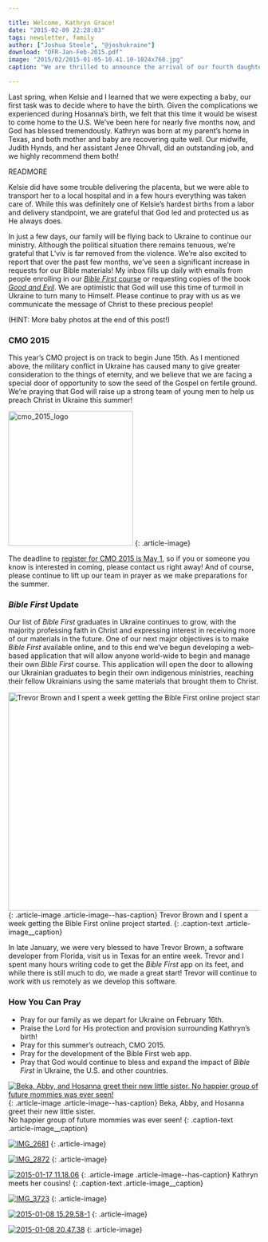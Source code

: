 ```yaml
---

title: Welcome, Kathryn Grace!
date: "2015-02-09 22:28:03"
tags: newsletter, family
author: ["Joshua Steele", "@joshukraine"]
download: "OFR-Jan-Feb-2015.pdf"
image: "2015/02/2015-01-05-10.41.10-1024x768.jpg"
caption: "We are thrilled to announce the arrival of our fourth daughter, Kathryn Grace Steele! Kathryn was born on December 30, 2014 at 12:00am. She was 20 and 3/4 inches long and weighed 8 lbs., 12 oz."

---
```


Last spring, when Kelsie and I learned that we were expecting a baby, our first task was to decide where to have the birth. Given the complications we experienced during Hosanna’s birth, we felt that this time it would be wisest to come home to the U.S. We’ve been here for nearly five months now, and God has blessed tremendously. Kathryn was born at my parent’s home in Texas, and both mother and baby are recovering quite well. Our midwife, Judith Hynds, and her assistant Jenee Ohrvall, did an outstanding job, and we highly recommend them both!

READMORE

Kelsie did have some trouble delivering the placenta, but we were able to transport her to a local hospital and in a few hours everything was taken care of. While this was definitely one of Kelsie’s hardest births from a labor and delivery standpoint, we are grateful that God led and protected us as He always does.

In just a few days, our family will be flying back to Ukraine to continue our ministry. Although the political situation there remains tenuous, we’re grateful that L’viv is far removed from the violence. We’re also excited to report that over the past few months, we’ve seen a significant increase in requests for our Bible materials! My inbox fills up daily with emails from people enrolling in our <a title="Bible First" href="http://getbiblefirst.com" target="_blank">*Bible First* course</a> or requesting copies of the book <a title="Good and Evil" href="http://goodandevilbook.com/" target="_blank">*Good and Evil*</a>. We are optimistic that God will use this time of turmoil in Ukraine to turn many to Himself. Please continue to pray with us as we communicate the message of Christ to these precious people!

(HINT: More baby photos at the end of this post!)

### CMO 2015

This year’s CMO project is on track to begin June 15th. As I mentioned above, the military conflict in Ukraine has caused many to give greater consideration to the things of eternity, and we believe that we are facing a special door of opportunity to sow the seed of the Gospel on fertile ground. We’re praying that God will raise up a strong team of young men to help us preach Christ in Ukraine this summer!

<a href="http://cmoproject.org"><img class="aligncenter wp-image-1951" src="https://s3.amazonaws.com/content.ofreport.com/2015/02/cmo_2015_logo-417x450.png" alt="cmo_2015_logo" width="250" height="270" /></a>
{: .article-image}

The deadline to <a title="CMO 2015" href="http://www.euroteamoutreach.org/index.php?p=cmo" target="_blank">register for CMO 2015 is May 1</a>, so if you or someone you know is interested in coming, please contact us right away! And of course, please continue to lift up our team in prayer as we make preparations for the summer.

### *Bible First* Update

Our list of *Bible First* graduates in Ukraine continues to grow, with the majority professing faith in Christ and expressing interest in receiving more of our materials in the future. One of our next major objectives is to make *Bible First* available online, and to this end we’ve begun developing a web-based application that will allow anyone world-wide to begin and manage their own *Bible First* course. This application will open the door to allowing our Ukrainian graduates to begin their own indigenous ministries, reaching their fellow Ukrainians using the same materials that brought them to Christ.

<a href="https://s3.amazonaws.com/content.ofreport.com/2015/02/trevor-josh-color.jpg"><img class="size-large wp-image-1950" src="https://s3.amazonaws.com/content.ofreport.com/2015/02/trevor-josh-color-1024x768.jpg" alt="Trevor Brown and I spent a week getting the Bible First online project started." width="584" height="438" /></a>
{: .article-image .article-image--has-caption}
Trevor Brown and I spent a week getting the Bible First online project started.
{: .caption-text .article-image__caption}

In late January, we were very blessed to have Trevor Brown, a software developer from Florida, visit us in Texas for an entire week. Trevor and I spent many hours writing code to get the *Bible First* app on its feet, and while there is still much to do, we made a great start! Trevor will continue to work with us remotely as we develop this software.

### How You Can Pray

* Pray for our family as we depart for Ukraine on February 16th.
* Praise the Lord for His protection and provision surrounding Kathryn’s birth!
* Pray for this summer’s outreach, CMO 2015.
* Pray for the development of the Bible First web app.
* Pray that God would continue to bless and expand the impact of *Bible First* in Ukraine, the U.S. and other countries.

<a href="https://s3.amazonaws.com/content.ofreport.com/2015/02/2015-01-11-21.19.15-2.jpg"><img class="size-medium wp-image-1954" src="https://s3.amazonaws.com/content.ofreport.com/2015/02/2015-01-11-21.19.15-2-450x338.jpg" alt="Beka, Abby, and Hosanna greet their new little sister.  No happier group of future mommies was ever seen!" /></a>
{: .article-image .article-image--has-caption}
Beka, Abby, and Hosanna greet their new little sister.<br />No happier group of future mommies was ever seen!
{: .caption-text .article-image__caption}

<a href="https://s3.amazonaws.com/content.ofreport.com/2015/02/IMG_2681.jpg"><img class="aligncenter wp-image-1955 size-medium" src="https://s3.amazonaws.com/content.ofreport.com/2015/02/IMG_2681-e1423511224811-338x450.jpg" alt="IMG_2681" /></a>
{: .article-image}

<a href="https://s3.amazonaws.com/content.ofreport.com/2015/02/IMG_2872.jpg"><img class="aligncenter wp-image-1956 size-medium" src="https://s3.amazonaws.com/content.ofreport.com/2015/02/IMG_2872-e1423511276129-338x450.jpg" alt="IMG_2872" /></a>
{: .article-image}

<a href="https://s3.amazonaws.com/content.ofreport.com/2015/02/2015-01-17-11.18.06.jpg"><img class="wp-image-1961 size-medium" src="https://s3.amazonaws.com/content.ofreport.com/2015/02/2015-01-17-11.18.06-450x338.jpg" alt="2015-01-17 11.18.06" /></a>
{: .article-image .article-image--has-caption}
Kathryn meets her cousins!
{: .caption-text .article-image__caption}

<a href="https://s3.amazonaws.com/content.ofreport.com/2015/02/IMG_3723.jpg"><img class="aligncenter wp-image-1962 size-medium" src="https://s3.amazonaws.com/content.ofreport.com/2015/02/IMG_3723-e1423512037827-338x450.jpg" alt="IMG_3723" /></a>
{: .article-image}

<a href="https://s3.amazonaws.com/content.ofreport.com/2015/02/2015-01-08-15.29.58-1.jpg"><img class="aligncenter size-medium wp-image-1957" src="https://s3.amazonaws.com/content.ofreport.com/2015/02/2015-01-08-15.29.58-1-450x450.jpg" alt="2015-01-08 15.29.58-1" /></a>
{: .article-image}

<a href="https://s3.amazonaws.com/content.ofreport.com/2015/02/2015-01-08-20.47.38.jpg"><img class="aligncenter size-medium wp-image-1958" src="https://s3.amazonaws.com/content.ofreport.com/2015/02/2015-01-08-20.47.38-338x450.jpg" alt="2015-01-08 20.47.38" /></a>
{: .article-image}
